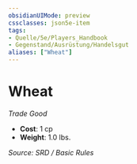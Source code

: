 ```yaml
---
obsidianUIMode: preview
cssclasses: json5e-item
tags:
- Quelle/5e/Players_Handbook
- Gegenstand/Ausrüstung/Handelsgut
aliases: ["Wheat"]
---
```

# Wheat
*Trade Good*  

- **Cost**: 1 cp
- **Weight**: 1.0 lbs.

*Source: SRD / Basic Rules*